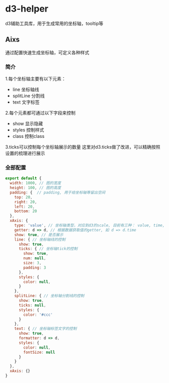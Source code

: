 # d3-helper
d3辅助工具库，用于生成常用的坐标轴，tooltip等

## Aixs
通过配置快速生成坐标轴，可定义各种样式

### 简介
1.每个坐标轴主要有以下元素：

- line 坐标轴线
- splitLine 分割线
- text 文字标签

2.每个元素都可通过以下字段来控制

- show 显示隐藏
- styles 控制样式
- class 控制class

3.ticks可以控制每个坐标轴展示的数量
这里对d3.ticks做了改进，可以精确按照设置的梳理进行展示


### 全部配置
``` js
export default {
  width: 1000, // 图的宽度
  height: 100, // 图的高度
  padding: {  // padding, 用于给坐标轴等留出空间
    top: 20,
    right: 20,
    left: 20,
    bottom: 20
  },
  xAxis: {
    type: 'value', // 坐标轴类型，对应到d3的scale, 目前有三种： value, time, category
    getter: d => d, // 根据数据获取值的getter, 如 d => d.time
    show: true, // 是否展示
    line: { // 坐标轴线的控制
      show: true,
      ticks: { // 坐标轴tick的控制
        show: true,
        num: null,
        size: 3,
        padding: 3
      },
      styles: {
        color: null,
      }
    },
    splitLine: { // 坐标轴分割线的控制
      show: true,
      ticks: null,
      styles: {
        color: '#ccc'
      }
    },
    text: { // 坐标轴标签文字的控制
      show: true,
      formatter: d => d,
      styles: {
        color: null,
        fontSize: null
      }
    }
  },
  xAxis: {}
}
```
